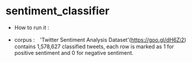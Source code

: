 # sentiment_classifier
* How to run it : 

* corpus :　'Twitter Sentiment Analysis Dataset'(https://goo.gl/dH6Zi2) contains 1,578,627 classified tweets, 
            each row is marked as 1 for positive sentiment and 0 for negative sentiment.
            
